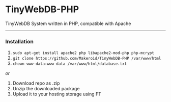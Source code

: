 # TinyWebDB-PHP
TinyWebDB System written in PHP, compatible with Apache

---

### Installation

1. `sudo apt-get install apache2 php libapache2-mod-php php-mcrypt`
2. `git clone https://github.com/Makeroid/TinyWebDB-PHP /var/www/html`
3. `chown www-data:www-data /var/www/html/database.txt`

<i>or</i>

1. Download repo as .zip
2. Unzip the downloaded package
3. Upload it to your hosting storage using FT
